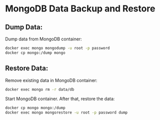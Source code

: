 # MongoDB Data Backup and Restore

## Dump Data:
Dump data from MongoDB container:
```bash
docker exec mongo mongodump -u root -p password
docker cp mongo:/dump mongo
```

## Restore Data:
Remove existing data in MongoDB container:
```bash
docker exec mongo rm -r data/db
```

Start MongoDB container. After that, restore the data:
```bash
docker cp mongo mongo:/dump
docker exec mongo mongorestore -u root -p password dump
```
